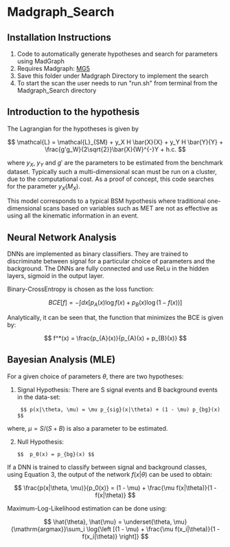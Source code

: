 # Madgraph_Search

## Installation Instructions
1. Code to automatically generate hypotheses and search for parameters using MadGraph
2. Requires Madgraph: [MG5](https://launchpad.net/mg5amcnlo)
3. Save this folder under Madgraph Directory to implement the search
4. To start the scan the user needs to run "run.sh" from terminal from the Madgraph_Search directory


## Introduction to the hypothesis
The Lagrangian for the hypotheses is given by

$$  \mathcal{L} = \mathcal{L}_{SM} + y_X H \bar{X}{X} + y_Y H \bar{Y}{Y} + \frac{g'g_W}{2\sqrt{2}}\bar{X}{W}^{-}Y + h.c. $$

where $y_X$, $y_Y$ and $g'$ are the parameters to be estimated from the benchmark dataset.  Typically such a multi-dimensional scan must be run on a cluster, due to the computational cost. As a proof of concept, this code searches for the parameter $y_X (M_X)$.

This model corresponds to a typical BSM hypothesis where traditional one-dimensional scans based on variables such as MET are not as effective as using all the kinematic information in an event.

## Neural Network Analysis
DNNs are implemented as binary classifiers. They are trained to discriminate between signal for a particular choice of parameters and the background. The DNNs are fully connected and use ReLu in the hidden layers, sigmoid in the output layer. 

Binary-CrossEntropy is chosen as the loss function:

$$BCE[f] = -\int dx \left[p_{A}(x)\log{f(x)} + p_{B}(x)\log{(1-f(x))}\right]$$

Analytically, it can be seen that, the function that minimizes the BCE is given by:

$$ f^*(x) = \frac{p_{A}(x)}{p_{A}(x) + p_{B}(x)} $$

## Bayesian Analysis (MLE)

For a given choice of parameters $\theta$, there are two hypotheses:

1. Signal Hypothesis: There are S signal events and B background events in the data-set:
        
        $$ p(x|\theta, \mu) = \mu p_{sig}(x|\theta) + (1 - \mu) p_{bg}(x) $$
 
 where, $\mu = S/(S + B)$ is also a parameter to be estimated.

2. Null Hypothesis:
       
       $$  p_0(x) = p_{bg}(x) $$
    
If a DNN is trained to classify between signal and background classes, using Equation 3, the output of the network $f(x|\theta)$ can be used to obtain:

$$ \frac{p(x|\theta, \mu)}{p_0(x)} = (1 - \mu) + \frac{\mu f(x|\theta)}{1 - f(x|\theta)}  $$

Maximum-Log-Likelihood estimation can be done using:

$$ \hat{\theta}, \hat{\mu} = \underset{\theta, \mu}{\mathrm{argmax}}\sum_i \log{\left [(1 - \mu) + \frac{\mu f(x_i|\theta)}{1 - f(x_i|\theta)}  \right]} $$
